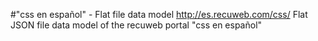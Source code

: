 #"css en español" - Flat file data model
http://es.recuweb.com/css/
Flat JSON file data model of the recuweb portal "css en español"
